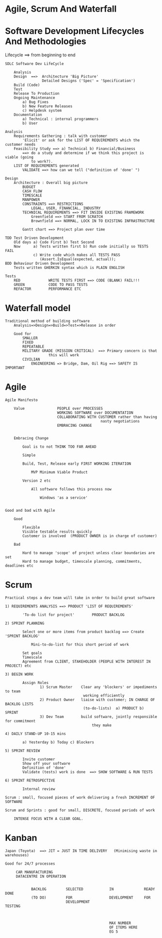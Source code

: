 # Agile, Scrum And Waterfall

# Software Development Lifecycles And Methodologies

Lifecycle ==> from beginning to end

    SDLC Software Dev LifeCycle
    
    	Analysis
    	Design  ==>  Architecture 'Big Picture'
    				 Detailed Designs ('Spec' = 'Specification')
    	Build (Code) 
    	Test 
    	Release To Production
    	Ongoing Maintenance 
    		a) Bug Fixes
    		b) New Feature Releases
    		c) Helpdesk system
    	Documentation
    		a) Technical : internal programmers
    		b) User
    
    Analysis
    	Requirements Gathering : talk with customer
    		'Elicit' or ask for the LIST OF REQUIREMENTS which the customer needs
    	Feasibility Study ==> a) Technical b) Financial/Business 
    		==> do a study and determine if we think this project is viable (going
    			to work?).	
    	LIST OF REQUIREMENTS generated
    		VALIDATE ==> how can we tell ("definition of 'done' ")
    
    Design
    	Architecture : Overall big picture
    		BUDGET
    		CASH FLOW
    		TIMESCALE
    		MANPOWER
    		CONSTRAINTS ==> RESTRICTIONS
    			LEGAL, USER, FINANCIAL, INDUSTRY
    		TECHNICAL REQUIREMENTS ==> FIT INSIDE EXISTING FRAMEWORK
    			Greenfield ==> START FROM SCRATCH
    			Brownfield ==> NORMAL, LOCK IN TO EXISTING INFRASTRUCTURE
    
    		Gantt chart ==> Project plan over time
    
    TDD Test Driven Development
    	Old days a) Code First b) Test Second
    	Now      a) Tests written first b) Run code initially so TESTS FAIL
    			 c) Write code which makes all TESTS PASS  
    			 	(Assert.IsEqual(expected, actual));		
    BDD Behaviour Driven Development
    	Tests written GHERKIN syntax which is PLAIN ENGLISH
    
    Tests
    	RED  			WRITE TESTS FIRST ==> CODE (BLANK) FAIL!!!
    	GREEN 			CODE TO PASS TESTS
    	REFACTOR 		PERFORMANCE ETC

# Waterfall model

    Traditional method of building software
    	Analysis=>Design=>Build=>Test=>Release in order
    
    	Good for 
    		SMALLER
    		FIXED
    		REPEATABLE
    		MILITARY GRADE (MISSION CRITICAL)  ==> Primary concern is that 
    					this will work
    		CIVILIAN
    			ENGINEERING => Bridge, Dam, Oil Rig ==> SAFETY IS IMPORTANT

# Agile

    Agile Manifesto
    
    	Value				PEOPLE over PROCESSES
    						WORKING SOFTWARE over DOCUMENTATION
    						COLLABORATING WITH CUSTOMER rather than having
    											nasty negotiations 
    						EMBRACING CHANGE 
    
    
    	Embracing Change
    
    		Goal is to not THINK TOO FAR AHEAD
    
    		Simple
    
    		Build, Test, Release early FIRST WORKING ITERATION
    
    			MVP Minimum Viable Product
    
    		Version 2 etc
    
    			All software follows this process now
    
    				Windows 'as a service' 
    
    
    Good and bad with Agile
    
    	Good
    
    		Flexible
    		Visible testable results quickly
    		Customer is involved  (PRODUCT OWNER is in charge of customer)
    
    	Bad
    
    		Hard to manage 'scope' of project unless clear boundaries are set
    		Hard to manage budget, timescale planning, commitments, deadlines etc

# Scrum

    Practical steps a dev team will take in order to build great software
    
    1) REQUIREMENTS ANALYSIS ==> PRODUCT 'LIST OF REQUIREMENTS'
    
    		'To-do list for project'		PRODUCT BACKLOG
    
    2) SPRINT PLANNING
    
    		Select one or more items from product backlog ==> Create 'SPRINT BACKLOG'
    
    			Mini-to-do-list for this short period of work
    
    		Set goals
    		Timescale
    		Agreement from CLIENT, STAKEHOLDER (PEOPLE WITH INTEREST IN PROJECT) etc
    
    3) BEGIN WORK
    
    		Assign Roles 
    				1) Scrum Master    Clear any 'blockers' or impediments to team
    									working efficiently 
    				2) Product Owner   liaise with customer; IN CHARGE OF BACKLOG LISTS
    									(to-do-lists)  a) PRODUCT b) SPRINT 
    				3) Dev Team        build software, jointly responsible for commitment
    										they make
    
    4) DAILY STAND-UP 10-15 mins
    
    		a) Yesterday b) Today c) Blockers
    
    5) SPRINT REVIEW 
    
    		Invite customer
    		Show off your software 
    		Definition of 'done'
    		Validate (tests) work is done  ==> SHOW SOFTWARE & RUN TESTS 
    
    6) SPRINT RETROSPECTIVE 
    
    		Internal review
    
    Scrum : small, focused pieces of work delivering a fresh INCREMENT OF SOFTWARE
    
    Scrum and Sprints : good for small, DISCRETE, focused periods of work
    
    	INTENSE FOCUS WITH A CLEAR GOAL.

# Kanban

    Japan (Toyota)  ==> JIT = JUST IN TIME DELIVERY   (Minimising waste in warehouses)
    
    Good for 24/7 processes
    
    	 CAR MANUFACTURING
    	 DATACENTRE IN OPERATION 
    
    
    	 		BACKLOG      	SELECTED       		IN   			READY   		DONE
    	 		(TO DO)         FOR 				DEVELOPMENT     FOR
    	 						DEVELOPMENT 						TESTING
    
    
    
    	 											MAX NUMBER 
    	 											OF ITEMS HERE
    	 											EG 5